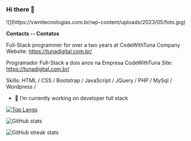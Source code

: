 
<!--
**ValdecirWaldhelm/ValdecirWaldhelm** is a ✨ _special_ ✨ repository because its `README.md` (this file) appears on your GitHub profile.

Here are some ideas to get you started:

- 🔭 I’m currently working on ...
- 🌱 I’m currently learning ...
- 👯 I’m looking to collaborate on ...
- 🤔 I’m looking for help with ...
- 💬 Ask me about ...
- 📫 How to reach me: ...
- 😄 Pronouns: ...
- ⚡ Fun fact: ...
-->

<style>
.image img{
  height: 250px;

}
  
</style>

### Hi there 👋

<div class="image">
![](https://vwmtecnologias.com.br/wp-content/uploads/2023/05/foto.jpg)
</div>

**Contacts  --  Contatos**

Full-Stack programmer for over a two years at CodeWithTuna Company Website: https://tunadigital.com.br/

Programador Full-Stack a dois anos na Empresa CodeWithTuna Site: https://tunadigital.com.br/

Skills: HTML / CSS / Bootstrap / JavaScript / JQuery / PHP / MySql / Wordpress / 

- 🔭 I’m currently working on developer full stack  

[![Top Langs](https://github-readme-stats.vercel.app/api/top-langs/?username=ValdecirWaldhelm)](https://github.com/anuraghazra/github-readme-stats)

![GitHub stats](https://github-readme-stats.vercel.app/api?username=ValdecirWaldhelm&show_icons=true)  

![GitHub streak stats](https://github-readme-streak-stats.herokuapp.com/?user=ValdecirWaldhelm)  

